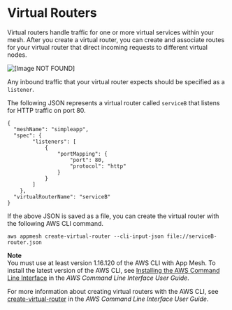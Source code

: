# Virtual Routers<a name="virtual_routers"></a>

Virtual routers handle traffic for one or more virtual services within your mesh\. After you create a virtual router, you can create and associate routes for your virtual router that direct incoming requests to different virtual nodes\.

![\[Image NOT FOUND\]](http://docs.aws.amazon.com/app-mesh/latest/userguide/images/virtual_router.png)

Any inbound traffic that your virtual router expects should be specified as a `listener`\.

The following JSON represents a virtual router called `serviceB` that listens for HTTP traffic on port 80\.

```
{
  "meshName": "simpleapp",
  "spec": {
        "listeners": [
            {
                "portMapping": {
                    "port": 80,
                    "protocol": "http"
                }
            }
        ]
    },
  "virtualRouterName": "serviceB"
}
```

If the above JSON is saved as a file, you can create the virtual router with the following AWS CLI command\.

```
aws appmesh create-virtual-router --cli-input-json file://serviceB-router.json
```

**Note**  
You must use at least version 1\.16\.120 of the AWS CLI with App Mesh\. To install the latest version of the AWS CLI, see [Installing the AWS Command Line Interface](https://docs.aws.amazon.com/cli/latest/userguide/installing.html) in the *AWS Command Line Interface User Guide*\.

For more information about creating virtual routers with the AWS CLI, see [create\-virtual\-router](https://docs.aws.amazon.com/cli/latest/reference/appmesh/create-virtual-router.html) in the *AWS Command Line Interface User Guide*\.